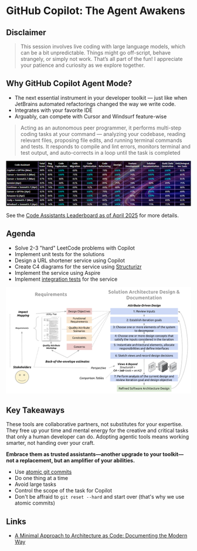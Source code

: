 # GitHub Copilot: The Agent Awakens

## Disclaimer
> This session involves live coding with large language models, which can be a bit unpredictable. Things might go off-script, behave strangely, or simply not work. That’s all part of the fun! I appreciate your patience and curiosity as we explore together.

## Why GitHub Copilot Agent Mode?

- The next essential instrument in your developer toolkit — just like when JetBrains automated refactorings changed the way we write code.
- Integrates with your favorite IDE
- Arguably, can compete with Cursor and Windsurf feature-wise

> Acting as an autonomous peer programmer, it performs multi-step coding tasks at your command — analyzing your codebase, reading relevant files, proposing file edits, and running terminal commands and tests. It responds to compile and lint errors, monitors terminal and test output, and auto-corrects in a loop until the task is completed
> 
![Code Assistants Leaderboard as of April 2025 by EPAM](https://github.com/epam/AIRUN-Engineering-Benchmark/raw/main/images/sandbox-test/code-assistants-performance-engineering-benchmark-detailed-apr-25-3.png)

See the [Code Assistants Leaderboard as of April 2025](https://github.com/epam/AIRUN-Engineering-Benchmark/blob/main/pages/sandbox-test/code-assistants-2025.md) for more details.

## Agenda

- Solve 2-3 "hard" LeetCode problems with Copilot
- Implement unit tests for the solutions
- Design a URL shortener service using Copilot
- Create C4 diagrams for the service using [Structurizr](https://structurizr.com/)
- Implement the service using Aspire
- Implement [integration tests](https://learn.microsoft.com/en-us/aspnet/core/test/integration-tests?view=aspnetcore-9.0&pivots=xunit) for the service

![Architecture design process](./architecture.png)

## Key Takeaways

These tools are collaborative partners, not substitutes for your expertise. They free up your time and mental energy for the creative and critical tasks that only a human developer can do. Adopting agentic tools means working smarter, not handing over your craft.

**Embrace them as trusted assistants—another upgrade to your toolkit—not a replacement, but an amplifier of your abilities.**

- Use [atomic git commits](https://www.aleksandrhovhannisyan.com/blog/atomic-git-commits/)
- Do one thing at a time
- Avoid large tasks
- Control the scope of the task for Copilot
- Don't be affraid to `git reset --hard` and start over (that's why we use atomic commits)

## Links
- [A Minimal Approach to Architecture as Code: Documenting the Modern Way](https://github.com/max-arshinov/masad)


